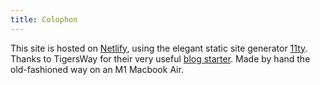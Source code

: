 ```yaml
---
title: Colophon
---
```


This site is hosted on [Netlify](https://netlify.com), using the elegant static site generator [11ty](https://www.11ty.dev). Thanks to TigersWay for their very useful [blog starter](https://github.com/TigersWay/eleventy-classic-blog-starter). Made by hand the old-fashioned way on an M1 Macbook Air.